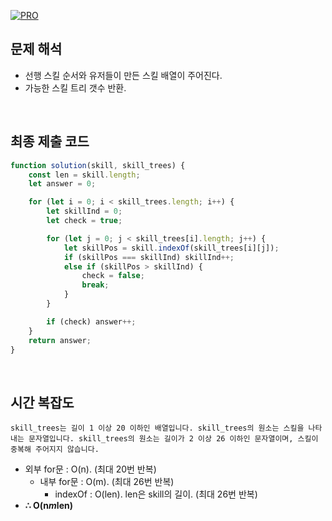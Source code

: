 [![PRO]][Link]

## 문제 해석

- 선행 스킬 순서와 유저들이 만든 스킬 배열이 주어진다.
- 가능한 스킬 트리 갯수 반환.

<br/>

## 최종 제출 코드

```js
function solution(skill, skill_trees) {
    const len = skill.length;
    let answer = 0;

    for (let i = 0; i < skill_trees.length; i++) {
        let skillInd = 0;
        let check = true;

        for (let j = 0; j < skill_trees[i].length; j++) {
            let skillPos = skill.indexOf(skill_trees[i][j]);
            if (skillPos === skillInd) skillInd++;
            else if (skillPos > skillInd) {
                check = false;
                break;
            }
        }

        if (check) answer++;
    }
    return answer;
}
```

<br/>

## 시간 복잡도

`skill_trees는 길이 1 이상 20 이하인 배열입니다.
skill_trees의 원소는 스킬을 나타내는 문자열입니다.
skill_trees의 원소는 길이가 2 이상 26 이하인 문자열이며, 스킬이 중복해 주어지지 않습니다.`

- 외부 for문 : O(n). (최대 20번 반복)
  - 내부 for문 : O(m). (최대 26번 반복) 
    - indexOf : O(len). len은 skill의 길이. (최대 26번 반복)
-   **∴ O(n*m*len)**

<!---------------------------------------------------------------------------->

[PRO]: https://github.com/GoSSaChin/algorithm-js/assets/107768516/67c43b52-bc3f-4571-a249-5519021afbb0
[Link]: https://school.programmers.co.kr/learn/courses/30/lessons/49993
